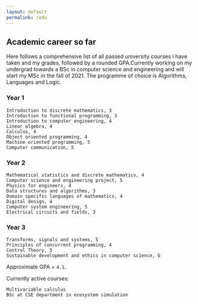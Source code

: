 ```yaml
---
layout: default
permalink: /edu
---
```


## Academic career so far

Here follows a comprehensive list of all passed university courses I have taken and
my grades, followed by a rounded GPA.Currently working on my undergrad towards
a BSc in computer science and engineering and will start my MSc in the fall of
2021\. The programme of choice is Algorithms, Languages and Logic.

### Year 1
```
Introduction to discrete mathematics, 3
Introduction to functional programming, 3
Introduction to computer engineering, 4
Linear algebra, 4
Calculus, 4
Object oriented programming, 4
Machine oriented programming, 5
Computer communication, 5
```

### Year 2
```
Mathematical statistics and discrete mathematics, 4
Computer science and engineering project, 5
Physics for engineers, 4
Data structures and algorithms, 3
Domain specific languages of mathematics, 4
Digital design, 4
Computer system engineering, 5
Electrical circuits and fields, 3
```

### Year 3
```
Transforms, signals and systems, 5
Principles of concurrent programming, 4
Control Theory, 5
Sustainable development and ethics in computer science, G
```
Approximate GPA = `4.1`.

Currently active courses:
```
Multivariable calculus
BSc at CSE department in ecosystem simulation
```
